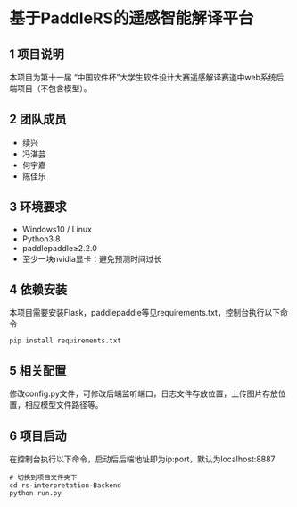 # 基于PaddleRS的遥感智能解译平台

## 1 项目说明

本项目为第十一届 “中国软件杯”大学生软件设计大赛遥感解译赛道中web系统后端项目（不包含模型）。

## 2 团队成员

- 续兴
- 冯湛芸
- 何宇嘉
- 陈佳乐

## 3 环境要求

- Windows10 / Linux
- Python3.8
- paddlepaddle≥2.2.0
- 至少一块nvidia显卡：避免预测时间过长

## 4 依赖安装

本项目需要安装Flask，paddlepaddle等见requirements.txt，控制台执行以下命令

```shell
pip install requirements.txt
```

## 5 相关配置

修改config.py文件，可修改后端监听端口，日志文件存放位置，上传图片存放位置，相应模型文件路径等。

## 6 项目启动

在控制台执行以下命令，启动后后端地址即为ip:port，默认为localhost:8887

```shell
# 切换到项目文件夹下
cd rs-interpretation-Backend
python run.py
```
